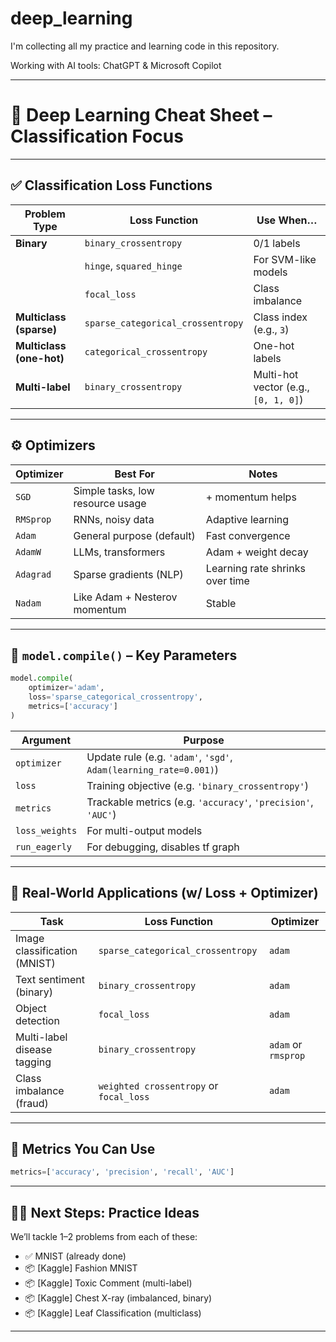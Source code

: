 # deep_learning
I'm collecting all my practice and learning code in this repository.

Working with AI tools: ChatGPT & Microsoft Copilot


---

# 🧠 Deep Learning Cheat Sheet – Classification Focus

---

## ✅ Classification Loss Functions

| Problem Type           | Loss Function                    | Use When… |
|------------------------|----------------------------------|-----------|
| **Binary**             | `binary_crossentropy`           | 0/1 labels |
|                        | `hinge`, `squared_hinge`        | For SVM-like models |
|                        | `focal_loss`                    | Class imbalance |
| **Multiclass (sparse)**| `sparse_categorical_crossentropy` | Class index (e.g., `3`) |
| **Multiclass (one-hot)**| `categorical_crossentropy`      | One-hot labels |
| **Multi-label**        | `binary_crossentropy`           | Multi-hot vector (e.g., `[0, 1, 0]`) |

---

## ⚙️ Optimizers

| Optimizer    | Best For                           | Notes |
|--------------|------------------------------------|-------|
| `SGD`        | Simple tasks, low resource usage   | + momentum helps |
| `RMSprop`    | RNNs, noisy data                   | Adaptive learning |
| `Adam`       | General purpose (default)          | Fast convergence |
| `AdamW`      | LLMs, transformers                 | Adam + weight decay |
| `Adagrad`    | Sparse gradients (NLP)             | Learning rate shrinks over time |
| `Nadam`      | Like Adam + Nesterov momentum      | Stable |

---

## 🧪 `model.compile()` – Key Parameters

```python
model.compile(
    optimizer='adam',
    loss='sparse_categorical_crossentropy',
    metrics=['accuracy']
)
```

| Argument         | Purpose |
|------------------|---------|
| `optimizer`       | Update rule (e.g. `'adam'`, `'sgd'`, `Adam(learning_rate=0.001)`) |
| `loss`            | Training objective (e.g. `'binary_crossentropy'`) |
| `metrics`         | Trackable metrics (e.g. `'accuracy'`, `'precision'`, `'AUC'`) |
| `loss_weights`    | For multi-output models |
| `run_eagerly`     | For debugging, disables tf graph |

---

## 🎯 Real-World Applications (w/ Loss + Optimizer)

| Task                        | Loss Function                      | Optimizer |
|-----------------------------|------------------------------------|-----------|
| Image classification (MNIST)| `sparse_categorical_crossentropy` | `adam`    |
| Text sentiment (binary)     | `binary_crossentropy`             | `adam`    |
| Object detection            | `focal_loss`                      | `adam`    |
| Multi-label disease tagging | `binary_crossentropy`             | `adam` or `rmsprop` |
| Class imbalance (fraud)     | `weighted crossentropy` or `focal_loss` | `adam` |

---

## 🔧 Metrics You Can Use

```python
metrics=['accuracy', 'precision', 'recall', 'AUC']
```

---

## 🧑‍💻 Next Steps: Practice Ideas

We’ll tackle 1–2 problems from each of these:
- ✅ MNIST (already done)
- 📦 [Kaggle] Fashion MNIST
- 📦 [Kaggle] Toxic Comment (multi-label)
- 📦 [Kaggle] Chest X-ray (imbalanced, binary)
- 📦 [Kaggle] Leaf Classification (multiclass)

---
